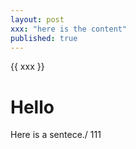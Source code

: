 ```yaml
---
layout: post
xxx: "here is the content"
published: true
---
```


{{ xxx }}

# Hello

Here is a sentece./
111
